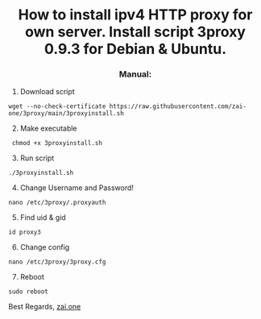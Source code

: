 <h1 align="center">How to install ipv4 HTTP proxy for own server. Install script 3proxy 0.9.3 for Debian & Ubuntu.</h1>

<h3 align="center">Manual:</h3>

1. Download script

```
wget --no-check-certificate https://raw.githubusercontent.com/zai-one/3proxy/main/3proxyinstall.sh
```

2. Make executable
```
 chmod +x 3proxyinstall.sh
```
3. Run script
```
./3proxyinstall.sh
```
4. Change Username and Password!
```
nano /etc/3proxy/.proxyauth
```
5. Find uid & gid
```
id proxy3
```
6. Change config
```
nano /etc/3proxy/3proxy.cfg
```
7. Reboot
```
sudo reboot
```
Best Regards, <a href="http://zai.one">zai.one</a>
